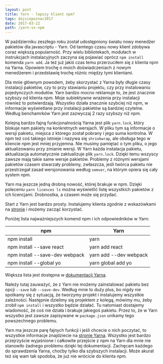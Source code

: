 ```yaml
---
layout: post
title: Yarn - lepszy klient npm?
tags: dajsiepoznac2017
date: 2017-03-22
path: /yarn-vs-npm
---
```


W październiku zeszłego roku został udostępniony światu nowy menedżer pakietów dla javascriptu - Yarn. Od tamtego czasu nowy klient zdobywa coraz większą popularność. Przy wielu bibliotekach, modułach w instrukcjach instalacyjnych zaczyna się pojawiać oprócz `npm install` komenda `yarn add`. Ja też już jakiś czas temu przerzuciłem się z klienta npm na Yarna. Opowiem trochę o moich doświadczeniach z nowym menedżerem i przedstawię trochę różnic między tymi klientami.

<!--more-->

Dla mnie głównym powodem, żeby skorzystać z Yarna były długie czasy instalacji pakietów, czy to przy stawianiu projektu, czy przy instalowaniu pojedynczych modułów. Yarn bardzo mocno reklamuje to, że jest znacznie szybszy od klienta npm. Moje subiektywne wrażenia przy instalacji również to potwierdzają. Wszystko działa znacznie szybciej niż npm, w informacje wyświetlane przy instalacji pakietów są bardziej czytelne. Według benchamrków Yarn jest zazwyczaj 2 razy szybszy niż npm.

Kolejną bardzo fajną funkcjonalnością Yarna jest plik `yarn.lock`, który blokuje nam pakiety na konkretnych wersjach. W pliku tym są informacje o wersji pakietu, miejsca z którego został pobrany i jego suma kontrolna. W npm też coś takiego istnieje i nazywa się `shrinkwrap`, ale obsługa tego w kliencie npm jest mniej przyjemna. Nie musimy pamiętać o tym pliku, o jego aktualizowaniu przy zmianie wersji. W Yarn każda instalacja pakietu, aktualizacja automatycznie zaktualizuje plik `yarn.lock`. Dzięki temu wszyscy zawsze mają takie same wersje pakietów. Problemy z różnymi wersjami pakietów czasem stwarzały problemy, zwłaszcza, jeśli twórca pakietu nie przestrzegał zasad wersjonowania według `semver`, na którym opiera się cały system npm.

Yarn ma jeszcze jedną drobną nowość, której brakuje w npm. Dzięki poleceniu `yarn licences ls` można wyświetlić listę wszystkich pakietów z ich licencjami. Drobnostka, a czasem może się przydać.

Start z Yarn jest bardzo prosty. Instalujemy klienta zgodnie z wskazówkami na [stronie](https://yarnpkg.com/en/docs/install) i możemy zacząć korzystać.

Poniżej lista najważniejszych komend npm i ich odpowiedników w Yarn:

| npm                            | Yarn                   |
|--------------------------------|------------------------|
| npm install                    | yarn                   |
| npm install --save react       | yarn add react         |
| npm install --save-dev webpack | yarn add --dev webpack |
| npm install --global yo        | yarn global add yo     |

Większa lista jest dostępna w [dokumentacji Yarna](https://yarnpkg.com/en/docs/migrating-from-npm).

Należy tutaj zauważyć, że z Yarn nie możemy zainstalować pakietu bez opcji `--save` lub `--save-dev`. Według mnie to duży plus, bo nigdy nie spotkamy się z sytuacją, że tworzymy projekt i instalujemy wszystkie zależności. Następnie dzielimy się projektem z kolegą, mówimy mu, żeby zrobił `npm install` i wszystko będzie działać. Tu natomiast dostajemy wiadomość, że coś nie działa i brakuje jakiegoś pakietu. Przez to, że w Yarn wszystko jest zawsze zapisywane w `package.json` unikamy tego powszechnego problemu. 

Yarn ma jeszcze parę fajnych funkcji i jeśli chcecie o nich poczytać, to wszystkie informacje znajdziecie na [stronie Yarna](https://yarnpkg.com/en/). Wszystko jest bardzo przejrzyście wyjaśnione i całkowite przejście z npm na Yarn dla mnie nie stanowiło żadnego problemu dzięki tej dokumentacji. Zachęcam każdego do sprawdzenia Yarna, choćby tylko dla szybszych instalacji. Może akurat też się wam tak spodoba, że już nie wrócicie do klienta npm.
